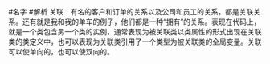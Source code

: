 #名字
#解析
关联：有名的客户和订单的关系以及公司和员工的关系，都是关联关系。还有就是我和我的单车的例子，他们都是一种“拥有”的关系。表现在代码上，就是一个类包含另一个类的实例，通常表现为被关联类以类属性的形式出现在关联类的类定义中，也可以表现为关联类引用了一个类型为被关联类的全局变量。关联可以使单向的，也可以使双向的。
